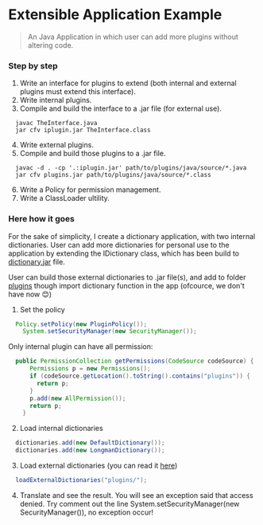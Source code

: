# Extensible Application Example
> An Java Application in which user can add more plugins without altering code.

### Step by step
1. Write an interface for plugins to extend (both internal and external plugins must extend this interface).
2. Write internal plugins.
3. Compile and build the interface to a .jar file (for external use).
```
  javac TheInterface.java
  jar cfv iplugin.jar TheInterface.class
```
4. Write external plugins.
5. Compile and build those plugins to a .jar file.
```
  javac -d . -cp '.:iplugin.jar' path/to/plugins/java/source/*.java
  jar cfv plugins.jar path/to/plugins/java/source/*.class
```
6. Write a Policy for permission management.
7. Write a ClassLoader ultility.

### Here how it goes

For the sake of simplicity, I create a dictionary application, with two internal dictionaries. User can add more dictionaries for personal use to the application by extending the IDictionary class, which has been build to [dictionary.jar](pluginSrc/dictionary.jar) file.

User can build those external dictionaries to .jar file(s), and add to folder [plugins](plugins) though import dictionary function in the app (ofcource, we don't have now :blush:)

1. Set the policy
``` java
  Policy.setPolicy(new PluginPolicy());
	System.setSecurityManager(new SecurityManager());
```
Only internal plugin can have all permission:
``` java
  public PermissionCollection getPermissions(CodeSource codeSource) {
      Permissions p = new Permissions();
      if (codeSource.getLocation().toString().contains("plugins")) {
        return p;
      }
      p.add(new AllPermission());
      return p;
    }
```
2. Load internal dictionaries
``` java
  dictionaries.add(new DefaultDictionary());
  dictionaries.add(new LongmanDictionary());
```
3. Load external dictionaries (you can read it [here](src/main/DictionaryProvider.java))
``` java
  loadExternalDictionaries("plugins/");
```

4. Translate and see the result. You will see an exception said that access denied. Try comment out the line System.setSecurityManager(new SecurityManager()), no exception occur!
